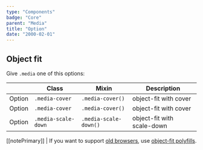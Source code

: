 ```yaml
---
type: "Components"
badge: "Core"
parent: "Media"
title: "Option"
date: "2000-02-01"
---
```


## Object fit

Give `.media` one of this options:

<div class="table-scroll">

|                         | Class                                     | Mixin                       | Description                   |
| ----------------------- | ----------------------------------------- | ----------------------------- | ----------------------------- |
| Option                  | `.media-cover`                 | `.media-cover()`        | object-fit with cover            |
| Option                  | `.media-cover`                 | `.media-cover()`        | object-fit with cover            |
| Option                  | `.media-scale-down`                 | `.media-scale-down()`        | object-fit with scale-down            |

</div>

<demo>
  <demovanilla src="vanilla/components/media/none">
  </demovanilla>
  <demovanilla src="vanilla/components/media/cover">
  </demovanilla>
  <demovanilla src="vanilla/components/media/contain">
  </demovanilla>
</demo>

[[notePrimary]]
| If you want to support [old browsers](https://caniuse.com/#feat=object-fit), use [object-fit polyfills](https://github.com/fregante/object-fit-images).
